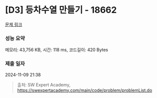 # [D3] 등차수열 만들기 - 18662 

[문제 링크](https://swexpertacademy.com/main/code/problem/problemDetail.do?contestProbId=AYo-e9EKmGoDFAQI) 

### 성능 요약

메모리: 43,756 KB, 시간: 118 ms, 코드길이: 420 Bytes

### 제출 일자

2024-11-09 21:38



> 출처: SW Expert Academy, https://swexpertacademy.com/main/code/problem/problemList.do